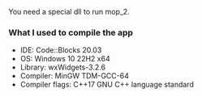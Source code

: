 You need a special dll to run mop_2.

### What I used to compile the app ###
- IDE: Code::Blocks 20.03
- OS: Windows 10 22H2 x64
- Library: wxWidgets-3.2.6
- Compiler: MinGW TDM-GCC-64
- Compiler flags: C++17 GNU C++ language standard
